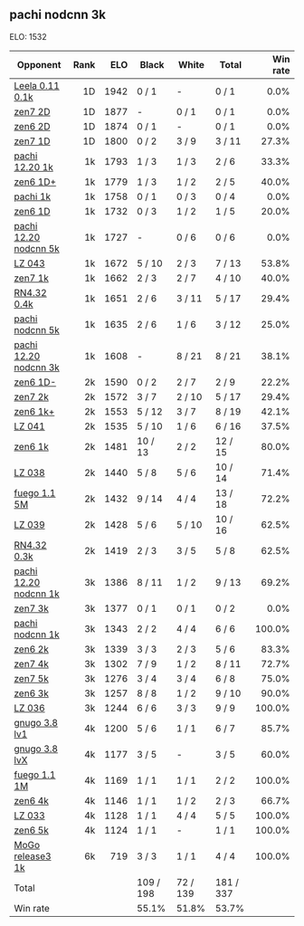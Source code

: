 ## pachi nodcnn 3k ##

ELO: 1532

Opponent | Rank | ELO | Black | White | Total | Win rate
---------|-----:|----:|-------|-------|-------|-------:
[Leela 0.11 0.1k](Leela%200.11%200.1k.md) | 1D | 1942 | 0 / 1 | - | 0 / 1 | 0.0%
[zen7 2D](zen7%202D.md) | 1D | 1877 | - | 0 / 1 | 0 / 1 | 0.0%
[zen6 2D](zen6%202D.md) | 1D | 1874 | 0 / 1 | - | 0 / 1 | 0.0%
[zen7 1D](zen7%201D.md) | 1D | 1800 | 0 / 2 | 3 / 9 | 3 / 11 | 27.3%
[pachi 12.20 1k](pachi%2012.20%201k.md) | 1k | 1793 | 1 / 3 | 1 / 3 | 2 / 6 | 33.3%
[zen6 1D+](zen6%201D+.md) | 1k | 1779 | 1 / 3 | 1 / 2 | 2 / 5 | 40.0%
[pachi 1k](pachi%201k.md) | 1k | 1758 | 0 / 1 | 0 / 3 | 0 / 4 | 0.0%
[zen6 1D](zen6%201D.md) | 1k | 1732 | 0 / 3 | 1 / 2 | 1 / 5 | 20.0%
[pachi 12.20 nodcnn 5k](pachi%2012.20%20nodcnn%205k.md) | 1k | 1727 | - | 0 / 6 | 0 / 6 | 0.0%
[LZ 043](LZ%20043.md) | 1k | 1672 | 5 / 10 | 2 / 3 | 7 / 13 | 53.8%
[zen7 1k](zen7%201k.md) | 1k | 1662 | 2 / 3 | 2 / 7 | 4 / 10 | 40.0%
[RN4.32 0.4k](RN4.32%200.4k.md) | 1k | 1651 | 2 / 6 | 3 / 11 | 5 / 17 | 29.4%
[pachi nodcnn 5k](pachi%20nodcnn%205k.md) | 1k | 1635 | 2 / 6 | 1 / 6 | 3 / 12 | 25.0%
[pachi 12.20 nodcnn 3k](pachi%2012.20%20nodcnn%203k.md) | 1k | 1608 | - | 8 / 21 | 8 / 21 | 38.1%
[zen6 1D-](zen6%201D-.md) | 2k | 1590 | 0 / 2 | 2 / 7 | 2 / 9 | 22.2%
[zen7 2k](zen7%202k.md) | 2k | 1572 | 3 / 7 | 2 / 10 | 5 / 17 | 29.4%
[zen6 1k+](zen6%201k+.md) | 2k | 1553 | 5 / 12 | 3 / 7 | 8 / 19 | 42.1%
[LZ 041](LZ%20041.md) | 2k | 1535 | 5 / 10 | 1 / 6 | 6 / 16 | 37.5%
[zen6 1k](zen6%201k.md) | 2k | 1481 | 10 / 13 | 2 / 2 | 12 / 15 | 80.0%
[LZ 038](LZ%20038.md) | 2k | 1440 | 5 / 8 | 5 / 6 | 10 / 14 | 71.4%
[fuego 1.1 5M](fuego%201.1%205M.md) | 2k | 1432 | 9 / 14 | 4 / 4 | 13 / 18 | 72.2%
[LZ 039](LZ%20039.md) | 2k | 1428 | 5 / 6 | 5 / 10 | 10 / 16 | 62.5%
[RN4.32 0.3k](RN4.32%200.3k.md) | 2k | 1419 | 2 / 3 | 3 / 5 | 5 / 8 | 62.5%
[pachi 12.20 nodcnn 1k](pachi%2012.20%20nodcnn%201k.md) | 3k | 1386 | 8 / 11 | 1 / 2 | 9 / 13 | 69.2%
[zen7 3k](zen7%203k.md) | 3k | 1377 | 0 / 1 | 0 / 1 | 0 / 2 | 0.0%
[pachi nodcnn 1k](pachi%20nodcnn%201k.md) | 3k | 1343 | 2 / 2 | 4 / 4 | 6 / 6 | 100.0%
[zen6 2k](zen6%202k.md) | 3k | 1339 | 3 / 3 | 2 / 3 | 5 / 6 | 83.3%
[zen7 4k](zen7%204k.md) | 3k | 1302 | 7 / 9 | 1 / 2 | 8 / 11 | 72.7%
[zen7 5k](zen7%205k.md) | 3k | 1276 | 3 / 4 | 3 / 4 | 6 / 8 | 75.0%
[zen6 3k](zen6%203k.md) | 3k | 1257 | 8 / 8 | 1 / 2 | 9 / 10 | 90.0%
[LZ 036](LZ%20036.md) | 3k | 1244 | 6 / 6 | 3 / 3 | 9 / 9 | 100.0%
[gnugo 3.8 lv1](gnugo%203.8%20lv1.md) | 4k | 1200 | 5 / 6 | 1 / 1 | 6 / 7 | 85.7%
[gnugo 3.8 lvX](gnugo%203.8%20lvX.md) | 4k | 1177 | 3 / 5 | - | 3 / 5 | 60.0%
[fuego 1.1 1M](fuego%201.1%201M.md) | 4k | 1169 | 1 / 1 | 1 / 1 | 2 / 2 | 100.0%
[zen6 4k](zen6%204k.md) | 4k | 1146 | 1 / 1 | 1 / 2 | 2 / 3 | 66.7%
[LZ 033](LZ%20033.md) | 4k | 1128 | 1 / 1 | 4 / 4 | 5 / 5 | 100.0%
[zen6 5k](zen6%205k.md) | 4k | 1124 | 1 / 1 | - | 1 / 1 | 100.0%
[MoGo release3 1k](MoGo%20release3%201k.md) | 6k | 719 | 3 / 3 | 1 / 1 | 4 / 4 | 100.0%
Total | | | 109 / 198 | 72 / 139 | 181 / 337 | 
Win rate| | | 55.1% | 51.8% | 53.7% | 
